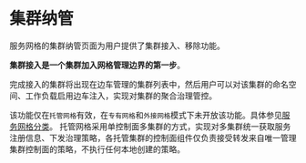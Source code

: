 # 集群纳管

服务网格的集群纳管页面为用户提供了集群接入、移除功能。

**集群接入是一个集群加入网格管理边界的第一步**。

完成接入的集群将出现在边车管理的集群列表中，然后用户可以对该集群的命名空间、工作负载启用边车注入，实现对集群的聚合治理管控。

该功能仅在`托管网格`有效，在`专有网格`和`外接网格`模式下未开放该功能。具体参见[服务网格分类](../servicemesh/README.md)。
托管网格采用单控制面多集群的方式，实现对多集群统一获取服务注册信息、下发治理策略，各托管集群的控制面组件仅负责接受转发来自唯一管理集群控制面的策略，不执行任何本地创建的策略。
